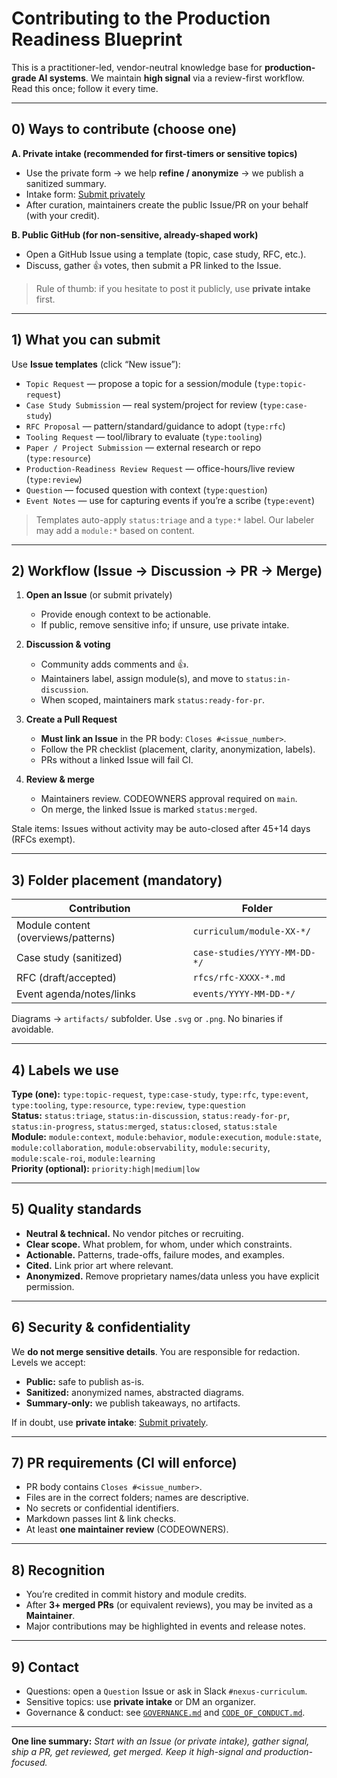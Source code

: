 # Contributing to the Production Readiness Blueprint

This is a practitioner-led, vendor-neutral knowledge base for **production-grade AI systems**.
We maintain **high signal** via a review-first workflow. Read this once; follow it every time.

---

## 0) Ways to contribute (choose one)

**A. Private intake (recommended for first-timers or sensitive topics)**
- Use the private form → we help **refine / anonymize** → we publish a sanitized summary.
- Intake form: [Submit privately](https://forms.office.com/e/jS1ve678XN)  
- After curation, maintainers create the public Issue/PR on your behalf (with your credit).

**B. Public GitHub (for non-sensitive, already-shaped work)**
- Open a GitHub Issue using a template (topic, case study, RFC, etc.).
- Discuss, gather 👍 votes, then submit a PR linked to the Issue.

> Rule of thumb: if you hesitate to post it publicly, use **private intake** first.

---

## 1) What you can submit

Use **Issue templates** (click “New issue”):

- `Topic Request` — propose a topic for a session/module (`type:topic-request`)
- `Case Study Submission` — real system/project for review (`type:case-study`)
- `RFC Proposal` — pattern/standard/guidance to adopt (`type:rfc`)
- `Tooling Request` — tool/library to evaluate (`type:tooling`)
- `Paper / Project Submission` — external research or repo (`type:resource`)
- `Production-Readiness Review Request` — office-hours/live review (`type:review`)
- `Question` — focused question with context (`type:question`)
- `Event Notes` — use for capturing events if you’re a scribe (`type:event`)

> Templates auto-apply `status:triage` and a `type:*` label. Our labeler may add a `module:*` based on content.

---

## 2) Workflow (Issue → Discussion → PR → Merge)

1) **Open an Issue** (or submit privately)  
   - Provide enough context to be actionable.  
   - If public, remove sensitive info; if unsure, use private intake.

2) **Discussion & voting**  
   - Community adds comments and 👍.  
   - Maintainers label, assign module(s), and move to `status:in-discussion`.  
   - When scoped, maintainers mark `status:ready-for-pr`.

3) **Create a Pull Request**  
   - **Must link an Issue** in the PR body: `Closes #<issue_number>`.  
   - Follow the PR checklist (placement, clarity, anonymization, labels).  
   - PRs without a linked Issue will fail CI.

4) **Review & merge**  
   - Maintainers review. CODEOWNERS approval required on `main`.  
   - On merge, the linked Issue is marked `status:merged`.

Stale items: Issues without activity may be auto-closed after 45+14 days (RFCs exempt).

---

## 3) Folder placement (mandatory)

| Contribution                           | Folder                                  |
|----------------------------------------|-----------------------------------------|
| Module content (overviews/patterns)    | `curriculum/module-XX-*/`               |
| Case study (sanitized)                  | `case-studies/YYYY-MM-DD-*/`            |
| RFC (draft/accepted)                   | `rfcs/rfc-XXXX-*.md`                    |
| Event agenda/notes/links               | `events/YYYY-MM-DD-*/`                  |

Diagrams → `artifacts/` subfolder. Use `.svg` or `.png`. No binaries if avoidable.

---

## 4) Labels we use

**Type (one):** `type:topic-request`, `type:case-study`, `type:rfc`, `type:event`, `type:tooling`, `type:resource`, `type:review`, `type:question`  
**Status:** `status:triage`, `status:in-discussion`, `status:ready-for-pr`, `status:in-progress`, `status:merged`, `status:closed`, `status:stale`  
**Module:** `module:context`, `module:behavior`, `module:execution`, `module:state`, `module:collaboration`, `module:observability`, `module:security`, `module:scale-roi`, `module:learning`  
**Priority (optional):** `priority:high|medium|low`

---

## 5) Quality standards

- **Neutral & technical.** No vendor pitches or recruiting.  
- **Clear scope.** What problem, for whom, under which constraints.  
- **Actionable.** Patterns, trade-offs, failure modes, and examples.  
- **Cited.** Link prior art where relevant.  
- **Anonymized.** Remove proprietary names/data unless you have explicit permission.

---

## 6) Security & confidentiality

We **do not merge sensitive details**. You are responsible for redaction.  
Levels we accept:
- **Public:** safe to publish as-is.  
- **Sanitized:** anonymized names, abstracted diagrams.  
- **Summary-only:** we publish takeaways, no artifacts.

If in doubt, use **private intake**: [Submit privately](https://forms.office.com/e/jS1ve678XN).

---

## 7) PR requirements (CI will enforce)

- PR body contains `Closes #<issue_number>`.  
- Files are in the correct folders; names are descriptive.  
- No secrets or confidential identifiers.  
- Markdown passes lint & link checks.  
- At least **one maintainer review** (CODEOWNERS).

---

## 8) Recognition

- You’re credited in commit history and module credits.  
- After **3+ merged PRs** (or equivalent reviews), you may be invited as a **Maintainer**.  
- Major contributions may be highlighted in events and release notes.

---

## 9) Contact

- Questions: open a `Question` Issue or ask in Slack `#nexus-curriculum`.  
- Sensitive topics: use **private intake** or DM an organizer.  
- Governance & conduct: see [`GOVERNANCE.md`](./GOVERNANCE.md) and [`CODE_OF_CONDUCT.md`](./CODE_OF_CONDUCT.md).

---

**One line summary:** *Start with an Issue (or private intake), gather signal, ship a PR, get reviewed, get merged. Keep it high-signal and production-focused.*
